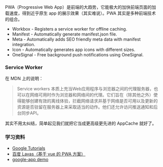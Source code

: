 PWA（Progressive Web App）是前端的大趋势，它能极大的加快前端页面的加载速度，得到近乎原生 app 的展示效果（其实难说）。PWA 其实是多种前端技术的组合。

* ​Workbox - Registers a service worker for offline caching.
* ​Manifest - Automatically generate manifest.json file.
* Meta - Automatically adds SEO friendly meta data with manifest integration.
* ​Icon - Automatically generates app icons with different sizes.
* ​OneSignal - Free background push notifications using OneSignal.

### Service Worker

在 MDN 上的说明：

> Service workers 本质上充当Web应用程序与浏览器之间的代理服务器，也可以在网络可用时作为浏览器和网络间的代理。它们旨在（除其他之外）使得能够创建有效的离线体验，拦截网络请求并基于网络是否可用以及更新的资源是否驻留在服务器上来采取适当的动作。他们还允许访问推送通知和后台同步API。

其实不用太纠结，简单起见我们就把它当成更高级更先进的 AppCache 就好了。

### 学习资料

* [Google Tutorials](https://codelabs.developers.google.com/codelabs/your-first-pwapp/#0)
* [百度 Lavas（基于 vue 的 PWA 方案）](https://lavas.baidu.com/)
* [google-app demo](https://github.com/GoogleChromeLabs/squoosh/)



